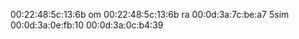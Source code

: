00:22:48:5c:13:6b
om
00:22:48:5c:13:6b
ra
00:0d:3a:7c:be:a7
5sim
00:0d:3a:0e:fb:10
00:0d:3a:0c:b4:39



